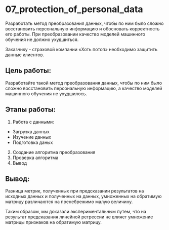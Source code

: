 # 07_protection_of_personal_data
Разработать метод преобразования данных, чтобы по ним было сложно восстановить персональную информацию и обосновать корректность его работы. При преобразовании качество моделей машинного обучения не должно ухудшиться.

Заказчику - страховой компании «Хоть потоп» необходимо защитить данные клиентов. 

## Цель работы:
Разработайте такой метод преобразования данных, чтобы по ним было сложно восстановить персональную информацию, а качество моделей машинного обучения не ухудшилось. 

## Этапы работы:
1. Работа с данными:
  - Загрузка данных
  - Изучение данных
  - Подготовка даных
2. Создание алгоритма преобразования
3. Проверка алгоритма
4. Вывод

## Вывод:
Разница метрик, полученных при предсказании результатов на исходных данных и полученных на данных, умноженных на обратимую матрицу различаются на пренебрежимо малую величину.

Таким образом, мы доказали экспериментальным путем, что на результат предсказания линейной регрессии не влияет умножение матрицы признаков на обратимую матрицу.
